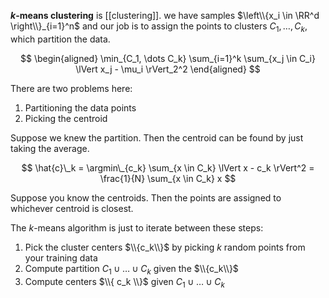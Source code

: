 **$k$-means clustering** is [[clustering]]. we have samples $\left\\{x_i \in \RR^d \right\\}_{i=1}^n$ and our job is to assign the points to clusters $C_1, \dots, C_k$, which partition the data.

$$
\begin{aligned}
\min_{C_1, \dots C_k} \sum_{i=1}^k \sum_{x_j \in C_i} \lVert x_j - \mu_i \rVert_2^2
\end{aligned}
$$

There are two problems here:

1. Partitioning the data points
2. Picking the centroid

Suppose we knew the partition. Then the centroid can be found by just taking the average. 

$$
\hat{c}\_k  = \argmin\_{c_k} \sum_{x \in C_k} \lVert x - c_k \rVert^2 = \frac{1}{N} \sum_{x \in C_k} x
$$

Suppose you know the centroids. Then the points are assigned to whichever centroid is closest. 

The $k$-means algorithm is just to iterate between these steps:

1. Pick the cluster centers $\\{c_k\\}$ by picking $k$ random points from your training data
2. Compute partition $C_1 \cup \dots \cup C_k$ given the $\\{c_k\\}$
3. Compute centers $\\{ c_k \\}$ given $C_1 \cup \dots \cup C_k$